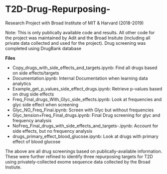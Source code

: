 # T2D-Drug-Repurposing-
Research Project with Broad Institute of MIT &amp; Harvard (2018-2019)

Note: This is only publically available code and results. All other code for the project was maintained by Adit and the Broad Insitute (including all private data collected and used for the project). Drug screening was completed using DrugBank database

**Files**
- Copy_drugs_with_side_effects_and_targets.ipynb: Find all drugs based on side effects/targets
- Documentation.ipynb: Internal Documentation when learning data analytics
- Example_get_p_values_side_effect_drugs.ipynb: Retrieve p-values based on drug side effects
- Freq_Final_drugs_With_Glyc_side_effects.ipynb: Look at frequencies and glyc side effect when screening
- Glyc_NO_Freq_Final.ipynb: Screen with Glyc but without frequencies
- Glyc_tension+Freq_Final_drugs.ipynb: Final Drug screening for glyc and frequency analysis
- NoFreq_Final_drugs_with_side_effects_and_targets-.ipynb: Account for side effects, but no frequency analysis
- drugs_primary_effect_blood_glucose.ipynb: Look at drugs with primary effect of blood glucose

The above are all drug screenings based on publically-available information. These were further refined to identify three repurposing targets for T2D using privately-collected exome sequence data collected by the Broad Instiute. 
